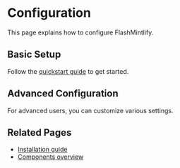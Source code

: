 # Configuration

This page explains how to configure FlashMintlify.

## Basic Setup

Follow the [quickstart guide](/quickstart) to get started.

## Advanced Configuration

For advanced users, you can customize various settings.

## Related Pages

- [Installation guide](/installation)
- [Components overview](/components/overview)
